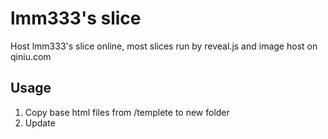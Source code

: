 # lmm333's slice

Host lmm333's slice online, most slices run by reveal.js and image host on qiniu.com

## Usage

1. Copy base html files from /templete to new folder
2. Update <title> , add .md files
3. Publish to github
4. [Optional] If want to preview md files locally, need to setup npm server, see **Preview md on localhost** below or see README.md file under `reveal.js-3.6.0` for more detail

## reveal.js

A framework for easily creating beautiful presentations using HTML. [Check out the live demo](http://revealjs.com/).

## Preview Markdown on localhost
1. Make sure finish Full setup first
1. Copy .md and image files to `reveal.js-3.6.0` folder and update md file name in external_md.html
1. Serve the presentation and monitor source files for changes
   ```sh
   $ cd reveal.js-3.6.0
   $ npm start
   ```
1. Open `http://localhost:8000/external_md.html`

## Full setup

Some reveal.js features, like external Markdown and speaker notes, require that presentations run from a local web server. The following instructions will set up such a server as well as all of the development tasks needed to make edits to the reveal.js source code.

1. Install [Node.js](http://nodejs.org/) (4.0.0 or later)

1. Clone the reveal.js repository
   ```sh
   $ git clone https://github.com/hakimel/reveal.js.git
   ```

1. Navigate to the reveal.js folder
   ```sh
   $ cd reveal.js
   ```

1. Install dependencies
   ```sh
   $ npm install
   ```

1. Serve the presentation and monitor source files for changes
   ```sh
   $ npm start
   ```

1. Open <http://localhost:8000> to view your presentation

   You can change the port by using `npm start -- --port=8001`.

## qiniu.com

A cloud computering website, I am using image CDN storage of it, [imageView2 API document](https://developer.qiniu.com/dora/manual/1279/basic-processing-images-imageview2)

Add image to md like below, use <!-- .element --> to control image size


    ![](http://7xinjz.com1.z0.glb.clouddn.com/travel/180719slices/Cambodia00.JPG?imageView2/2/w/2000) <!-- .element height="90%" width="90%" -->


## License

MIT licensed

Copyright (C) 2018 lmm333, http://lmm333.com/

## 注意
- 相对路径插入图片，使用 ![](images/a.JPG)
   - 注意images前面没有/ 否则会变成 lmm333.com/images/a.JPG 的绝对路径
   - 注意照片要用JPG，不能小写，否则图片打不开